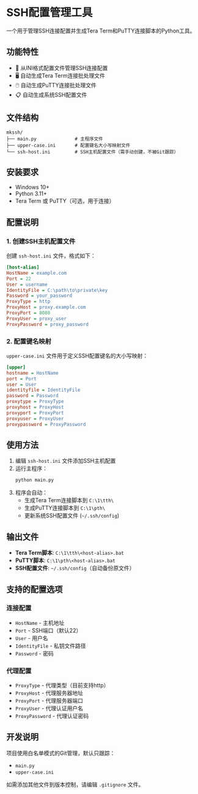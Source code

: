 # SSH配置管理工具

一个用于管理SSH连接配置并生成Tera Term和PuTTY连接脚本的Python工具。

## 功能特性

- 📝 从INI格式配置文件管理SSH连接配置
- 🖥️ 自动生成Tera Term连接批处理文件
- 🖱️ 自动生成PuTTY连接批处理文件
- 📋 自动生成系统SSH配置文件

## 文件结构

```
mkssh/
├── main.py              # 主程序文件
├── upper-case.ini       # 配置键名大小写映射文件
└── ssh-host.ini         # SSH主机配置文件（需手动创建，不被Git跟踪）
```

## 安装要求

- Windows 10+
- Python 3.11+
- Tera Term 或 PuTTY（可选，用于连接）

## 配置说明

### 1. 创建SSH主机配置文件

创建 `ssh-host.ini` 文件，格式如下：

```ini
[host-alias]
HostName = example.com
Port = 22
User = username
IdentityFile = C:\path\to\private\key
Password = your_password
ProxyType = http
ProxyHost = proxy.example.com
ProxyPort = 8080
ProxyUser = proxy_user
ProxyPassword = proxy_password
```

### 2. 配置键名映射

`upper-case.ini` 文件用于定义SSH配置键名的大小写映射：

```ini
[upper]
hostname = HostName
port = Port
user = User
identityfile = IdentityFile
password = Password
proxytype = ProxyType
proxyhost = ProxyHost
proxyport = ProxyPort
proxyuser = ProxyUser
proxypassword = ProxyPassword
```

## 使用方法

1. 编辑 `ssh-host.ini` 文件添加SSH主机配置
2. 运行主程序：
   ```bash
   python main.py
   ```
3. 程序会自动：
   - 生成Tera Term连接脚本到 `C:\1\tth\`
   - 生成PuTTY连接脚本到 `C:\1\pth\`
   - 更新系统SSH配置文件 (`~/.ssh/config`)

## 输出文件

- **Tera Term脚本**: `C:\1\tth\<host-alias>.bat`
- **PuTTY脚本**: `C:\1\pth\<host-alias>.bat`
- **SSH配置文件**: `~/.ssh/config`（自动备份原文件）

## 支持的配置选项

### 连接配置
- `HostName` - 主机地址
- `Port` - SSH端口（默认22）
- `User` - 用户名
- `IdentityFile` - 私钥文件路径
- `Password` - 密码

### 代理配置
- `ProxyType` - 代理类型（目前支持http）
- `ProxyHost` - 代理服务器地址
- `ProxyPort` - 代理服务器端口
- `ProxyUser` - 代理认证用户名
- `ProxyPassword` - 代理认证密码

## 开发说明

项目使用白名单模式的Git管理，默认只跟踪：
- `main.py`
- `upper-case.ini`

如需添加其他文件到版本控制，请编辑 `.gitignore` 文件。
